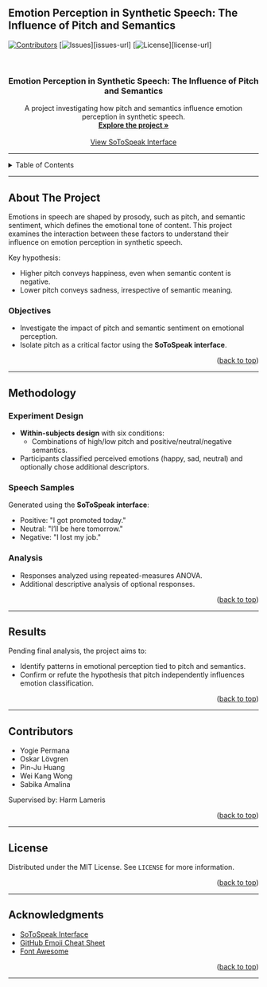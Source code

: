 Emotion Perception in Synthetic Speech: The Influence of Pitch and Semantics
---

<!-- PROJECT SHIELDS -->
[![Contributors][contributors-shield]][contributors-url]
[![Issues][issues-shield]][issues-url]
[![License][license-shield]][license-url]

<!-- PROJECT LOGO -->
<br />
<div align="center">
  <h3 align="center">Emotion Perception in Synthetic Speech: The Influence of Pitch and Semantics</h3>

  <p align="center">
    A project investigating how pitch and semantics influence emotion perception in synthetic speech.
    <br />
    <a href="#about-the-project"><strong>Explore the project »</strong></a>
    <br />
    <br />
    <a href="https://github.com/SoToSpeakInterface/SoToSpeak">View SoToSpeak Interface</a>
  </p>
</div>

---

<!-- TABLE OF CONTENTS -->
<details>
  <summary>Table of Contents</summary>
  <ol>
    <li><a href="#about-the-project">About The Project</a></li>
    <li><a href="#methodology">Methodology</a></li>
    <li><a href="#results">Results</a></li>
    <li><a href="#contributors">Contributors</a></li>
    <li><a href="#license">License</a></li>
    <li><a href="#acknowledgments">Acknowledgments</a></li>
  </ol>
</details>

---

## About The Project

Emotions in speech are shaped by prosody, such as pitch, and semantic sentiment, which defines the emotional tone of content. This project examines the interaction between these factors to understand their influence on emotion perception in synthetic speech.

Key hypothesis: 
- Higher pitch conveys happiness, even when semantic content is negative.
- Lower pitch conveys sadness, irrespective of semantic meaning.

### Objectives
- Investigate the impact of pitch and semantic sentiment on emotional perception.
- Isolate pitch as a critical factor using the **SoToSpeak interface**.

<p align="right">(<a href="#readme-top">back to top</a>)</p>

---

## Methodology

### Experiment Design
- **Within-subjects design** with six conditions:
  - Combinations of high/low pitch and positive/neutral/negative semantics.
- Participants classified perceived emotions (happy, sad, neutral) and optionally chose additional descriptors.

### Speech Samples
Generated using the **SoToSpeak interface**:
- Positive: "I got promoted today."
- Neutral: "I’ll be here tomorrow."
- Negative: "I lost my job."

### Analysis
- Responses analyzed using repeated-measures ANOVA.
- Additional descriptive analysis of optional responses.

<p align="right">(<a href="#readme-top">back to top</a>)</p>

---

## Results

Pending final analysis, the project aims to:
- Identify patterns in emotional perception tied to pitch and semantics.
- Confirm or refute the hypothesis that pitch independently influences emotion classification.

<p align="right">(<a href="#readme-top">back to top</a>)</p>

---

## Contributors

- Yogie Permana
- Oskar Lövgren
- Pin-Ju Huang
- Wei Kang Wong
- Sabika Amalina

Supervised by: Harm Lameris

<p align="right">(<a href="#readme-top">back to top</a>)</p>

---

## License

Distributed under the MIT License. See `LICENSE` for more information.

<p align="right">(<a href="#readme-top">back to top</a>)</p>

---

## Acknowledgments

- [SoToSpeak Interface](https://github.com/SoToSpeakInterface/SoToSpeak)
- [GitHub Emoji Cheat Sheet](https://www.webpagefx.com/tools/emoji-cheat-sheet)
- [Font Awesome](https://fontawesome.com)

<p align="right">(<a href="#readme-top">back to top</a>)</p>

---

<!-- MARKDOWN LINKS & IMAGES -->
[contributors-shield]: https://img.shields.io/github/contributors/othneildrew/Best-README-Template.svg?style=for-the-badge
[contributors-url]: https://github.com/othneildrew/Best-README-Template/graphs/contributors
[issues-shield]: https://img.shields.io/github/issues/othneildrew/Best-README-Template.svg?style=for-the-badge
[license-shield]: https://img.shields.io/github/license/othneildrew/Best
